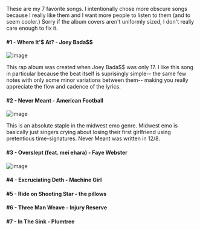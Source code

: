 These are my 7 favorite songs. I intentionally chose more obscure songs because I really like them and I want more people to listen to them (and to seem cooler.) Sorry if the album covers aren't uniformly sized, I don't really care enough to fix it.

#### #1 - Where It'$ At? - Joey Bada$$
![image](https://user-images.githubusercontent.com/114511278/193732814-464923b2-8641-4941-8932-1d1ec8dada8a.png)

This rap album was created when Joey Bada$$ was only 17. I like this song in particular because the beat itself is suprisingly simple-- the same few notes with only some minor variations between them-- making you really appreciate the flow and cadence of the lyrics. 


#### #2 - Never Meant - American Football
![image](https://user-images.githubusercontent.com/114511278/193731711-f85ca2a6-c7bb-42da-98bd-0923ce4280c9.png)

This is an absolute staple in the midwest emo genre. Midwest emo is basically just singers crying about losing their first girlfriend using pretentious time-signatures. Never Meant was written in 12/8.

#### #3 - Overslept (feat. mei ehara) - Faye Webster
![image](https://user-images.githubusercontent.com/114511278/193732691-552faebc-fe87-4dbe-9d78-f6796d979052.png)


#### #4 - Excruciating Deth - Machine Girl
#### #5 - Ride on Shooting Star - the pillows
#### #6 - Three Man Weave - Injury Reserve
#### #7 - In The Sink - Plumtree
